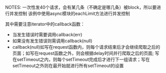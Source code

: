 NOTES:
一次性发40个请求，会有某几条（不确定是哪几条）被block，所以要进行并发控制
该例中使用async模块的eachLimit方法进行并发控制

其中需要注意iterator中的callback函数：
- 当发生错误时需要调用callback(err)
- 如果没有发生错误则需调用callback(null)
- callback(null)如写在request函数内，则每个请求结束后才会继续爬取之后的页面；如写在request函数之外，则会根据delay时间并行爬取之后的页面;
写在setTimeout之内，则每个setTimeout完成后才进行下一组请求；写在setTimeout之外则在最开始就进行所有setTimeout的设置